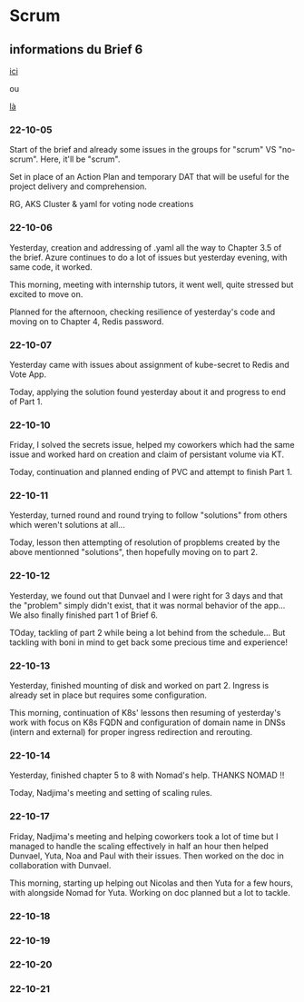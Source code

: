 # Scrum

## informations du Brief 6
[ici](https://github.com/Simplon-Luna/B4-G4/blob/main/Brief%204.pdf)

ou

[là](https://doc.n11e.fr/s/ayIulbDxR#)


### 22-10-05
Start of the brief and already some issues in the groups for "scrum" VS "no-scrum". Here, it'll be "scrum".

Set in place of an Action Plan and temporary DAT that will be useful for the project delivery and comprehension.

RG, AKS Cluster & yaml for voting node creations

### 22-10-06
Yesterday, creation and addressing of .yaml all the way to Chapter 3.5 of the brief. Azure continues to do a lot of issues but yesterday evening, with same code, it worked.

This morning, meeting with internship tutors, it went well, quite stressed but excited to move on.

Planned for the afternoon, checking resilience of yesterday's code and moving on to Chapter 4, Redis password.

### 22-10-07
Yesterday came with issues about assignment of kube-secret to Redis and Vote App.

Today, applying the solution found yesterday about it and progress to end of Part 1.

### 22-10-10
Friday, I solved the secrets issue, helped my coworkers which had the same issue and worked hard on creation and claim of persistant volume via KT.

Today, continuation and planned ending of PVC and attempt to finish Part 1.

### 22-10-11
Yesterday, turned round and round trying to follow "solutions" from others which weren't solutions at all...

Today, lesson then attempting of resolution of propblems created by the above mentionned "solutions", then hopefully moving on to part 2.

### 22-10-12
Yesterday, we found out that Dunvael and I were right for 3 days and that the "problem" simply didn't exist, that it was normal behavior of the app... We also finally finished part 1 of Brief 6.

TOday, tackling of part 2 while being a lot behind from the schedule... But tackling with boni in mind to get back some precious time and experience!

### 22-10-13
Yesterday, finished mounting of disk and worked on part 2. Ingress is already set in place but requires some configuration.

This morning, continuation of K8s' lessons then resuming of yesterday's work with focus on K8s FQDN and configuration of domain name in DNSs (intern and external) for proper ingress redirection and rerouting.

### 22-10-14
Yesterday, finished chapter 5 to 8 with Nomad's help. THANKS NOMAD !!

Today, Nadjima's meeting and setting of scaling rules.

### 22-10-17
Friday, Nadjima's meeting and helping coworkers took a lot of time but I managed to handle the scaling effectively in half an hour then helped Dunvael, Yuta, Noa and Paul with their issues. Then worked on the doc in collaboration with Dunvael.

This morning, starting up helping out Nicolas and then Yuta for a few hours, with alongside Nomad for Yuta. Working on doc planned but a lot to tackle.

### 22-10-18

### 22-10-19

### 22-10-20

### 22-10-21